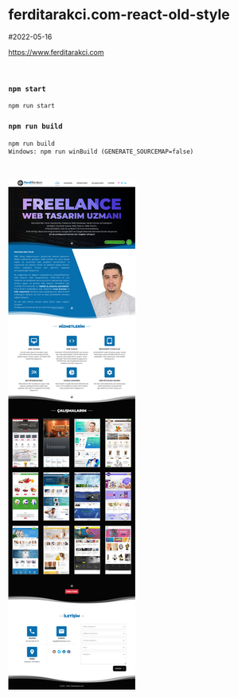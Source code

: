 # ferditarakci.com-react-old-style

#2022-05-16

https://www.ferditarakci.com

<br>

### `npm start`
```
npm run start
```

### `npm run build`
```
npm run build
Windows: npm run winBuild (GENERATE_SOURCEMAP=false)
```

<br><br><img alt="" src="src/assets/screenshot.jpg">